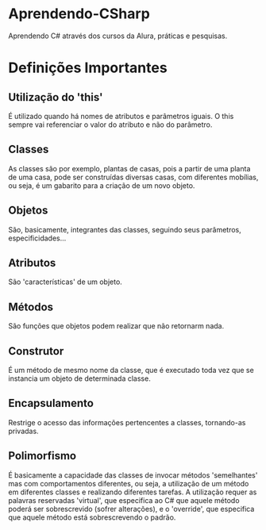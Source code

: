 # Aprendendo-CSharp
Aprendendo C# através dos cursos da Alura, práticas e pesquisas.


# Definições Importantes


## Utilização do 'this'
  É utilizado quando há nomes de atributos e parâmetros iguais. O this sempre vai referenciar o valor do atributo e não do parâmetro.

## Classes
  As classes são por exemplo, plantas de casas, pois a partir de uma planta de uma casa, pode ser construídas diversas casas, com diferentes mobílias, ou seja, é um gabarito para a criação de um novo objeto.
  
## Objetos
  São, basicamente, integrantes das classes, seguindo seus parâmetros, especificidades...
  
## Atributos
  São 'características' de um objeto.
  
## Métodos
  São funções que objetos podem realizar que não retornarm nada.
  
## Construtor
  É um método de mesmo nome da classe, que é executado toda vez que se instancia um objeto de determinada classe.
  
## Encapsulamento 
  Restrige o acesso das informações pertencentes a classes, tornando-as privadas.
  
## Polimorfismo
  É basicamente a capacidade das classes de invocar métodos 'semelhantes' mas com comportamentos diferentes, ou seja, a utilização 
  de um método em diferentes classes e realizando diferentes tarefas. A utilização requer as palavras reservadas 'virtual', que 
  especifica ao C# que aquele método poderá ser sobrescrevido (sofrer alterações), e o 'override', que especifica que aquele método está
  sobrescrevendo o padrão.
